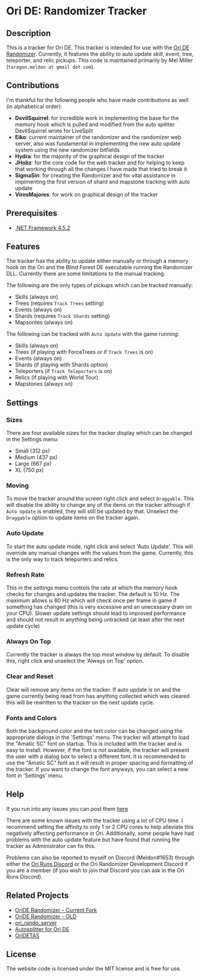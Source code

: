 # Ori DE: Randomizer Tracker

## Description
This is a tracker for Ori DE. This tracker is intended for use with the [Ori DE 
Randomizer](https://orirando.com). Currently, it features the ability to auto 
update skill, event, tree, teleporter, and relic pickups. This code is maintained
primarily by Mel Miller (`taragon.meldon at gmail dot com`).

## Contributions
I'm thankful for the following people who have made contributions as well (in 
alphabetical order):

* __DevilSquirrel__: for incredible work in implementing the base for the memory hook 
which is pulled and modified from the auto splitter DevilSquirrel wrote for 
LiveSplit
* __Eiko__: current maintainer of the randomizer and the randomizer web server, also
was fundamental in implementing the new auto update system using the new randomizer
bitfields
* __Hydra__: for the majority of the graphical design of the tracker
* __JHobz__: for the core code for the web tracker and for helping to keep that working
through all the changes I have made that tried to break it
* __SigmaSin__: for creating the Randomizer and for vital assistance in implmenting 
the first version of shard and mapstone tracking with auto update
* __ViresMajores__: for work on graphical design of the tracker

## Prerequisites
* [.NET Framework 4.5.2](https://www.microsoft.com/en-us/download/details.aspx?id=40779)

## Features
The tracker has the ability to update either manually or through a memory hook 
on the Ori and the Blind Forest DE executable running the Randomizer DLL. 
Currently there are some limitations to the manual tracking. 

The following are the only types of pickups which can be tracked manually:

+ Skills (always on)
+ Trees (requires `Track Trees` setting)
+ Events (always on)
+ Shards (requires `Track Shards` setting)
+ Mapsontes (always on)

The following can be tracked with `Auto Update` with the game running:

* Skills (always on)
* Trees (if playing with ForceTrees or if `Track Trees` is on)
* Events (always on)
* Shards (if playing with Shards option)
* Teleporters (if `Track Teleporters` is on)
* Relics (if playing with World Tour)
* Mapstones (always on)

## Settings

### Sizes
There are four available sizes for the tracker display which can be changed
in the Settings menu:

* Small (312 px)
* Medium (437 px)
* Large (667 px)
* XL (750 px)

### Moving
To move the tracker around the screen right click and select `Draggable`. This 
will disable the ability to change any of the items on the tracker although 
if `Auto Update` is enabled, they will still be updated by that. Unselect 
the `Draggable` option to update items on the tracker again.

### Auto Update
To start the auto update mode, right click and select 'Auto Update'. This will 
override any manual changes with the values from the game. Currently, this is 
the only way to track teleporters and relics.

### Refresh Rate
This in the settings menu controls the rate at which the memory hook checks for 
changes and updates the tracker. The default is 10 Hz. The maximum allows is 
60 Hz which will check once per frame in game if something has changed (this is
very excessive and an unecessary drain on your CPU). Slower update settings should
lead to improved performance and should not result in anything being untracked
(at least after the next update cycle)

### Always On Top
Currently the tracker is always the top most window by default. To disable 
this, right click and unselect the 'Always on Top' option.

### Clear and Reset
Clear will remove any items on the tracker. If auto update is on and the game
currently being read from has anything collected which was cleared this will
be rewritten to the tracker on the next update cycle.

### Fonts and Colors
Both the background color and the text color can be changed using the appropriate
dialogs in the 'Settings' menu. The tracker will attempt to load the "Amatic SC" 
font on startup. This is included with the tracker and is easy to install. However, 
if the font is not available, the tracker will present the user with a dialog box 
to select a different font. It is recommended to use the "Amatic SC" font as it 
will result in proper spacing and formatting of the tracker. If you want to change
the font anyways, you can select a new font in 'Settings' menu.

## Help
If you run into any issues you can post them [here](https://github.com/meldontaragon/OriDETracker/issues)

There are some known issues with the tracker using a lot of CPU time. I recommend 
setting the affinity to only 1 or 2 CPU cores to help alleviate this negatively 
affecting performance in Ori. Additionally, some people have had problems with the 
auto update feature but have found that running the tracker as Administrator can 
fix this.

Problems can also be reported to myself on Discord (Meldon#1653) through either the
[Ori Runs Discord](https://orirando.com/discord) or the Ori Randomizer Development 
Discord if you are a member (if you wish to join that Discord you can ask in the Ori
Runs Discord).

## Related Projects 
* [OriDE Randomizer - Current Fork](https://github.com/sparkle-preference/OriDERandomizer)
* [OriDE Randomizer - OLD](https://github.com/sigmasin/OriDERandomizer)
* [ori_rando_server](https://github.com/sparkle-preference/ori_rando_server)
* [Autosplitter for Ori DE](https://github.com/ShootMe/LiveSplit.OriDE)
* [OriDETAS](https://github.com/ShootMe/OriDETAS)

## License
The website code is licensed under the MIT license and is free for use.
